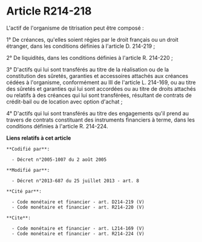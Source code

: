 # Article R214-218

L'actif de l'organisme de titrisation peut être composé : 

1° De créances, qu'elles soient régies par le droit français ou un droit étranger, dans les conditions définies à l'article
D. 214-219 ; 

2° De liquidités, dans les conditions définies à l'article R. 214-220 ; 

3° D'actifs qui lui sont transférés au titre de la réalisation ou de la constitution des sûretés, garanties et accessoires
attachés aux créances cédées à l'organisme, conformément au III de l'article L. 214-169, ou au titre des sûretés et garanties
qui lui sont accordées ou au titre de droits attachés ou relatifs à des créances qui lui sont transférées, résultant de
contrats de crédit-bail ou de location avec option d'achat ; 

4° D'actifs qui lui sont transférés au titre des engagements qu'il prend au travers de contrats constituant des instruments
financiers à terme, dans les conditions définies à l'article R. 214-224.

**Liens relatifs à cet article**

	**Codifié par**:

	  - Décret n°2005-1007 du 2 août 2005

	**Modifié par**:

	  - Décret n°2013-687 du 25 juillet 2013 - art. 8

	**Cité par**:

	  - Code monétaire et financier - art. D214-219 (V)
	  - Code monétaire et financier - art. R214-220 (V)

	**Cite**:

	  - Code monétaire et financier - art. L214-169 (V)
	  - Code monétaire et financier - art. R214-224 (V)
